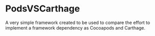# PodsVSCarthage
A very simple framework created to be used to compare the effort to implement a framework dependency as Cocoapods and Carthage.
